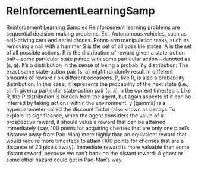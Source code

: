 # ReInforcementLearningSamp
Reinforcement Learning Samples
Reinforcement learning problems are sequential decision-making problems.
Ex., Autonomous vehicles, such as self-driving cars and aerial drones. Robot-arm manipulation tasks, such as removing a nail with a hammer
S is the set of all possible states.
A is the set of all possible actions.
R is the distribution of reward given a state-action pair—some particular state paired with some particular action—denoted as (s, a). It’s a distribution in the sense of being a probability distribution: The exact same state-action pair (s, a) might randomly result in different amounts of reward r on different occasions.
P, like R, is also a probability distribution. In this case, it represents the probability of the next state (i.e., st+1) given a particular state-action pair (s, a) in the current timestep t. Like R, the P distribution is hidden from the agent, but again aspects of it can be inferred by taking actions within the environment. 
γ (gamma) is a hyperparameter called the discount factor (also known as decay). To explain its significance, when the agent considers the value of a prospective reward, it should value a reward that can be attained immediately (say, 100 points for acquiring cherries that are only one pixel’s distance away from Pac-Man) more highly than an equivalent reward that would require more timesteps to attain (100 points for cherries that are a distance of 20 pixels away). Immediate reward is more valuable than some distant reward, because we can’t bank on the distant reward: A ghost or some other hazard could get in Pac-Man’s way. 
